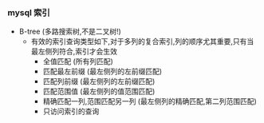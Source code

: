 ### mysql 索引

- B-tree (多路搜索树,不是二叉树!)
  - 有效的索引查询类型如下,对于多列的复合索引,列的顺序尤其重要,只有当最左侧列符合,索引才会生效
    - 全值匹配 (所有列匹配)
    - 匹配最左前缀 (最左侧列的左前缀匹配)
    - 匹配列前缀 (最左侧列的左前缀匹配)
    - 匹配范围值 (最左侧列的值范围匹配)
    - 精确匹配一列,范围匹配另一列 (最左侧列的精确匹配,第二列范围匹配)
    - 只访问索引的查询
